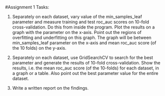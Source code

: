 #Assignment 1 Tasks:

1. Separately on each dataset, vary value of the min_samples_leaf parameter and measure training and test roc_auc scores on 10-fold cross-validation. Do this from inside the program. Plot the results on a graph with the parameter on the x-axis. Point out the regions of overfitting and underfitting on this graph. The graph will be between min_samples_leaf parameter on the x-axis and mean roc_auc score (of the 10 folds) on the y-axis.

2. Separately on each dataset, use GridSearchCV to search for the best parameter and generate the results of 10-fold cross-validation. Show the results, i.e. the mean roc_auc score (of the 10-folds) for each dataset, in a graph or a table. Also point out the best parameter value for the entire dataset.

3. Write a written report on the findings. 
